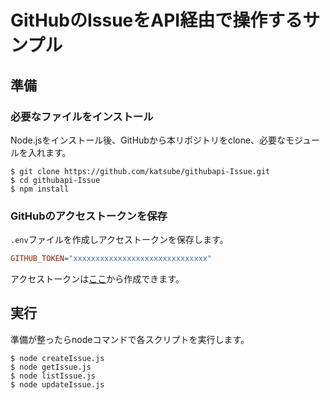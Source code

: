 # GitHubのIssueをAPI経由で操作するサンプル

## 準備
### 必要なファイルをインストール
Node.jsをインストール後、GitHubから本リポジトリをclone、必要なモジュールを入れます。
```shellsession
$ git clone https://github.com/katsube/githubapi-Issue.git
$ cd githubapi-Issue
$ npm install
```

### GitHubのアクセストークンを保存
`.env`ファイルを作成しアクセストークンを保存します。
```ini
GITHUB_TOKEN="xxxxxxxxxxxxxxxxxxxxxxxxxxxxxx"
```

アクセストークンは[ここ](https://github.com/settings/tokens)から作成できます。

## 実行
準備が整ったらnodeコマンドで各スクリプトを実行します。
```shellsession
$ node createIssue.js
$ node getIssue.js
$ node listIssue.js
$ node updateIssue.js
```